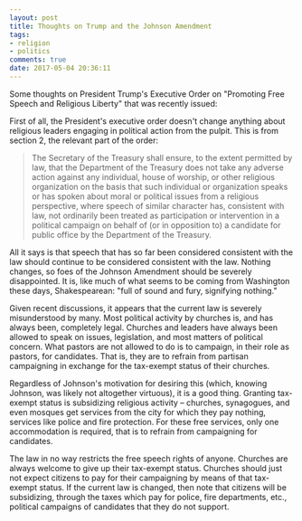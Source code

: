 ```yaml
---
layout: post
title: Thoughts on Trump and the Johnson Amendment
tags:
- religion
- politics
comments: true
date: 2017-05-04 20:36:11
---
```


Some thoughts on President Trump's Executive Order on "Promoting  Free Speech and Religious Liberty" that was recently issued:

First of all, the President's executive order doesn't change anything about religious leaders engaging in political action from the pulpit.  This is from section 2, the relevant part of the order:

>The Secretary of the Treasury shall ensure, to the extent permitted by law, that the Department of the Treasury does not take any adverse action against any individual, house of worship, or other religious organization on the basis that such individual or organization speaks or has spoken about moral or political issues from a religious perspective, where speech of similar character has, consistent with law, not ordinarily been treated as participation or intervention in a political campaign on behalf of (or in opposition to) a candidate for public office by the Department of the Treasury.

All it says is that speech that has so far been considered consistent with the law should continue to be considered consistent with the law. Nothing changes, so foes of the Johnson Amendment should be severely disappointed. It is, like much of what seems to be coming from Washington these days, Shakespearean: "full of sound and fury, signifying nothing."

Given recent discussions, it appears that the current law is severely misunderstood by many. Most political activity by churches is, and has always been, completely legal. Churches and leaders have always been allowed to speak on issues, legislation, and most matters of political concern. What pastors are not allowed to do is to campaign, in their role as pastors, for candidates. That is, they are to refrain from partisan campaigning in exchange for the tax-exempt status of their churches.

Regardless of Johnson's motivation for desiring this (which, knowing Johnson, was likely not altogether virtuous), it is a good thing. Granting tax-exempt status is subsidizing religious activity – churches, synagogues, and even mosques get services from the city for which they pay nothing, services like police and fire protection. For these free services, only one accommodation is required, that is to refrain from campaigning for candidates. 

The law in no way restricts the free speech rights of anyone. Churches are always welcome to give up their tax-exempt status. Churches should just not expect citizens to pay for their campaigning by means of that tax-exempt status. If the current law is changed, then note that citizens will be subsidizing, through the taxes which pay for police, fire departments, etc., political campaigns of candidates that they do not support.
